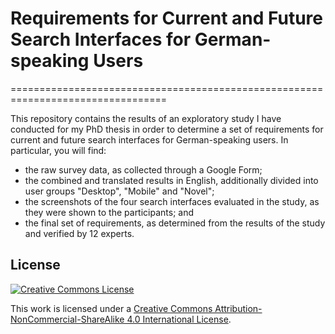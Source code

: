 # Requirements for Current and Future Search Interfaces for German-speaking Users
=================================================================================

This repository contains the results of an exploratory study I have conducted for my PhD thesis in order to determine a set of requirements for current and future search interfaces for German-speaking users. In particular, you will find:

* the raw survey data, as collected through a Google Form;
* the combined and translated results in English, additionally divided into user groups "Desktop", "Mobile" and "Novel";
* the screenshots of the four search interfaces evaluated in the study, as they were shown to the participants; and
* the final set of requirements, as determined from the results of the study and verified by 12 experts.

## License

[![Creative Commons License](https://i.creativecommons.org/l/by-nc-sa/4.0/88x31.png)](http://creativecommons.org/licenses/by-nc-sa/4.0/)

This work is licensed under a [Creative Commons Attribution-NonCommercial-ShareAlike 4.0 International License](http://creativecommons.org/licenses/by-nc-sa/4.0/).
